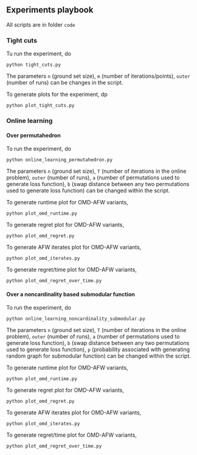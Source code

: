 ## Experiments playbook

All scripts are in folder `code`

### Tight cuts

Tu run the experiment, do
```angular2html
python tight_cuts.py
```

The parameters `n` (ground set size), `m` (number of iterations/points), `outer` (number of runs) can be changes in the 
script.

To generate plots for the experiment, dp
```angular2html
python plot_tight_cuts.py
```

### Online learning

#### Over permutahedron

To run the experiment, do
```angular2html
python online_learning_permutahedron.py
```

The parameters `n` (ground set size), `T` (number of iterations in the online problem), `outer` (number of runs), `a` 
(number of permutations used to generate loss function), `b` (swap distance between any two permutations used to 
generate loss function) can be changed within the script.

To generate runtime plot for OMD-AFW variants,
```angular2html
python plot_omd_runtime.py
```

To generate regret plot for OMD-AFW variants,
```angular2html
python plot_omd_regret.py
```

To generate AFW iterates plot for OMD-AFW variants,
```angular2html
python plot_omd_iterates.py
```

To generate regret/time plot for OMD-AFW variants,
```angular2html
python plot_omd_regret_over_time.py
```

#### Over a noncardinality based submodular function

To run the experiment, do
```angular2html
python online_learning_noncardinality_submodular.py
```

The parameters `n` (ground set size), `T` (number of iterations in the online problem), `outer` (number of runs), `a` 
(number of permutations used to generate loss function), `b` (swap distance between any two permutations used to 
generate loss function), `p` (probability associated with generating random graph for submodular function) 
can be changed within the script.

To generate runtime plot for OMD-AFW variants,
```angular2html
python plot_omd_runtime.py
```

To generate regret plot for OMD-AFW variants,
```angular2html
python plot_omd_regret.py
```

To generate AFW iterates plot for OMD-AFW variants,
```angular2html
python plot_omd_iterates.py
```

To generate regret/time plot for OMD-AFW variants,
```angular2html
python plot_omd_regret_over_time.py
```
